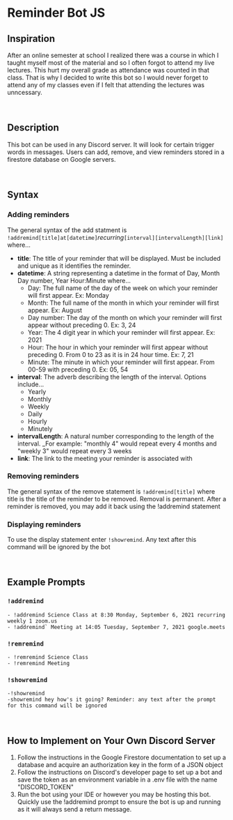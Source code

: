 # Reminder Bot JS

## Inspiration

After an online semester at school I realized there was a course in which I taught myself most of the material and so I often forgot to
attend my live lectures. This hurt my overall grade as attendance was counted in that class. That is why I decided to write this bot so I would never forget to attend any of my classes even if I felt that attending the lectures was unncessary.
<p>&nbsp;</p>


## Description
This bot can be used in any Discord server. It will look for certain trigger words in messages. Users can add, remove, and view reminders stored in a firestore database on Google servers.
<p>&nbsp;</p>


## Syntax


### Adding reminders
The general syntax of the add statment is `!addremind[title]at[datetime]`_recurring_`[interval][intervalLength][link]` where...
* __title__: The title of your reminder that will be displayed. Must be included and unique as it identifies the reminder.
* __datetime__: A string representing a datetime in the format of Day, Month Day number, Year Hour:Minute where...
    - Day: The full name of the day of the week on which your reminder will first appear. Ex: Monday
    - Month: The full name of the month in which your reminder will first appear. Ex: August
    - Day number: The day of the month on which your reminder will first appear without preceding 0. Ex: 3, 24
    - Year: The 4 digit year in which your reminder will first appear. Ex: 2021
    - Hour: The hour in which your reminder will first appear without preceding 0. From 0 to 23 as it is in 24 hour time. Ex: 7, 21
    - Minute: The minute in which your reminder will first appear. From 00-59 with preceding 0. Ex: 05, 54
* __interval__: The adverb describing the length of the interval. Options include...
    - Yearly
    - Monthly
    - Weekly
    - Daily
    - Hourly
    - Minutely
* __intervalLength__: A natural number corresponding to the length of the interval.
    _For example: "monthly 4" would repeat every 4 months and "weekly 3" would repeat every 3 weeks
* __link__: The link to the meeting your reminder is associated with

### Removing reminders
The general syntax of the remove statement is `!addremind[title]` where title is the title of the reminder to be removed. Removal is permanent. After a reminder is removed, you may add it back using the !addremind statement


### Displaying reminders
To use the display statement enter `!showremind`. Any text after this command will be ignored by the bot
<p>&nbsp;</p>


## Example Prompts

### `!addremind`
    - !addremind Science Class at 8:30 Monday, September 6, 2021 recurring weekly 1 zoom.us
    - !addremind` Meeting at 14:05 Tuesday, September 7, 2021 google.meets


### `!remremind`
    - !remremind Science Class
    - !remremind Meeting


### `!showremind`
    -!showremind
    -showremind hey how's it going? Reminder: any text after the prompt for this command will be ignored

<p>&nbsp;</p>

## How to Implement on Your Own Discord Server
1. Follow the instructions in the Google Firestore documentation to set up a database and acquire an authorization key in the form of a JSON object
2. Follow the instructions on Discord's developer page to set up a bot and save the token as an environment variable in a .env file with the name "DISCORD_TOKEN"
3. Run the bot using your IDE or however you may be hosting this bot. Quickly use the !addremind prompt to ensure the bot is up and running as it will always send a return message.
